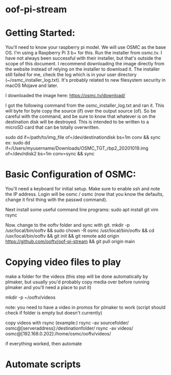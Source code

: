 # oof-pi-stream

# Getting Started:

You'll need to know your raspberry pi model. We will use OSMC as the base OS. I'm using a Raspberry Pi 3 b+ for this. Run the installer from osmc.tv. I have not always been successful with their installer, but that's outside the scope of this document. I recommend downloading the image directly from the website instead of relying on the installer to download it. The installer still failed for me, check the log which is in your user directory (~/osmc_installer_log.txt). It's probably related to new filesystem security in macOS Mojave and later.

I downloaded the image here:
https://osmc.tv/download/

I got the following command from the osmc_installer_log.txt and ran it. This will byte for byte copy the source (if) over the output source (of). So be careful with the command, and be sure to know that whatever is on the destination disk will be destroyed. This is intended to be written to a microSD card that can be totally overwritten.

sudo dd if=/path/to/img_file of=/dev/destinationdisk bs=1m conv && sync
ex:
sudo dd if=/Users/myusername/Downloads/OSMC_TGT_rbp2_20201019.img of=/dev/rdisk2 bs=1m conv=sync && sync

# Basic Configuration of OSMC:
You'll need a keyboard for initial setup. Make sure to enable ssh and note the IP address. Login will be osmc / osmc (now that you know the defaults, change it first thing with the passwd command).

Next install some useful command line programs:
sudo apt install git vim rsync

Now. change to the ooftv folder and sync with git.
mkdir -p /usr/local/bin/ooftv && sudo chown -R osmc /usr/local/bin/ooftv && cd /usr/local/bin/ooftv && git init && git remote add origin https://github.com/ooftv/oof-pi-stream && git pull origin main

# Copying video files to play
make a folder for the videos (this step will be done automatically by plmaker, but usually you'd probably copy media over before running plmaker and you'll need a place to put it)

mkdir -p ~/ooftv/videos

note: you need to have a video in promos for plmaker to work (script should check if folder is empty but doesn't currently)

copy videos with rsync (example:)
rsync -av sourcefolder/ osmc@[serveraddress]:/destinationfolder/
rsync -av videos/ osmc@[192.168.0.202]:/home/osmc/ooftv/videos/

if everything worked, then automate

# Automate scripts
